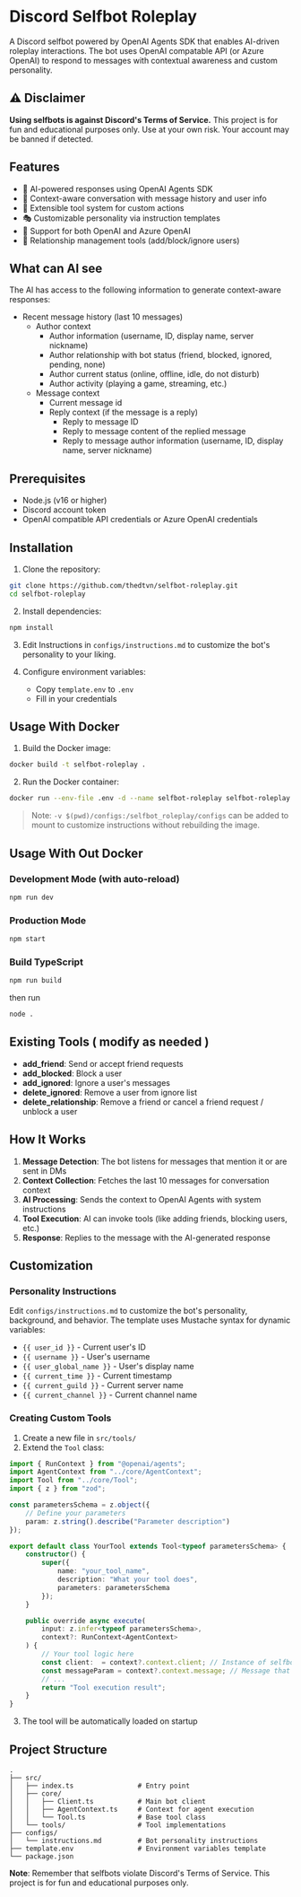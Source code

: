 # Discord Selfbot Roleplay

A Discord selfbot powered by OpenAI Agents SDK that enables AI-driven roleplay interactions. The bot uses OpenAI compatable API (or Azure OpenAI) to respond to messages with contextual awareness and custom personality.

## ⚠️ Disclaimer

**Using selfbots is against Discord's Terms of Service.** This project is for fun and educational purposes only. Use at your own risk. Your account may be banned if detected.

## Features

- 🤖 AI-powered responses using OpenAI Agents SDK
- 💬 Context-aware conversation with message history and user info
- 🔧 Extensible tool system for custom actions
- 🎭 Customizable personality via instruction templates
- 🔄 Support for both OpenAI and Azure OpenAI
- 📱 Relationship management tools (add/block/ignore users)

## What can AI see
The AI has access to the following information to generate context-aware responses:
- Recent message history (last 10 messages)
    - Author context
        - Author information (username, ID, display name, server nickname)
        - Author relationship with bot status (friend, blocked, ignored, pending, none)
        - Author current status (online, offline, idle, do not disturb)
        - Author activity (playing a game, streaming, etc.)
    - Message context
        - Current message id
        - Reply context (if the message is a reply)
            - Reply to message ID
            - Reply to message content of the replied message
            - Reply to message author information (username, ID, display name, server nickname)

## Prerequisites

- Node.js (v16 or higher)
- Discord account token
- OpenAI compatible API credentials or Azure OpenAI credentials

## Installation

1. Clone the repository:
```bash
git clone https://github.com/thedtvn/selfbot-roleplay.git
cd selfbot-roleplay
```

2. Install dependencies:
```bash
npm install
```
3. Edit Instructions in `configs/instructions.md` to customize the bot's personality to your liking.

4. Configure environment variables:
   - Copy `template.env` to `.env`
   - Fill in your credentials

## Usage With Docker

1. Build the Docker image:
```bash
docker build -t selfbot-roleplay .
```

2. Run the Docker container:
```bash
docker run --env-file .env -d --name selfbot-roleplay selfbot-roleplay
```
> Note: `-v $(pwd)/configs:/selfbot_roleplay/configs` can be added to mount to customize instructions without rebuilding the image.

## Usage With Out Docker

### Development Mode (with auto-reload)
```bash
npm run dev
```

### Production Mode
```bash
npm start
```

### Build TypeScript
```bash
npm run build
```
then run 
```bash
node .
```

## Existing Tools ( modify as needed )

- **add_friend**: Send or accept friend requests
- **add_blocked**: Block a user
- **add_ignored**: Ignore a user's messages
- **delete_ignored**: Remove a user from ignore list
- **delete_relationship**: Remove a friend or cancel a friend request / unblock a user

## How It Works

1. **Message Detection**: The bot listens for messages that mention it or are sent in DMs
2. **Context Collection**: Fetches the last 10 messages for conversation context
3. **AI Processing**: Sends the context to OpenAI Agents with system instructions
4. **Tool Execution**: AI can invoke tools (like adding friends, blocking users, etc.)
5. **Response**: Replies to the message with the AI-generated response

## Customization

### Personality Instructions

Edit `configs/instructions.md` to customize the bot's personality, background, and behavior. The template uses Mustache syntax for dynamic variables:

- `{{ user_id }}` - Current user's ID
- `{{ username }}` - User's username
- `{{ user_global_name }}` - User's display name
- `{{ current_time }}` - Current timestamp
- `{{ current_guild }}` - Current server name
- `{{ current_channel }}` - Current channel name

### Creating Custom Tools

1. Create a new file in `src/tools/`
2. Extend the `Tool` class:

```typescript
import { RunContext } from "@openai/agents";
import AgentContext from "../core/AgentContext";
import Tool from "../core/Tool";
import { z } from "zod";

const parametersSchema = z.object({
    // Define your parameters
    param: z.string().describe("Parameter description")
});

export default class YourTool extends Tool<typeof parametersSchema> {
    constructor() {
        super({
            name: "your_tool_name",
            description: "What your tool does",
            parameters: parametersSchema
        });
    }

    public override async execute(
        input: z.infer<typeof parametersSchema>, 
        context?: RunContext<AgentContext>
    ) {
        // Your tool logic here
        const client:  = context?.context.client; // Instance of selfbot client
        const messageParam = context?.context.message; // Message that triggered the bot
        // ...
        return "Tool execution result";
    }
}
```

3. The tool will be automatically loaded on startup

## Project Structure

```
.
├── src/
│   ├── index.ts                # Entry point
│   ├── core/
│   │   ├── Client.ts           # Main bot client
│   │   ├── AgentContext.ts     # Context for agent execution
│   │   └── Tool.ts             # Base tool class
│   └── tools/                  # Tool implementations
├── configs/
│   └── instructions.md         # Bot personality instructions
├── template.env                # Environment variables template
└── package.json
```


**Note**: Remember that selfbots violate Discord's Terms of Service. This project is for fun and educational purposes only.
